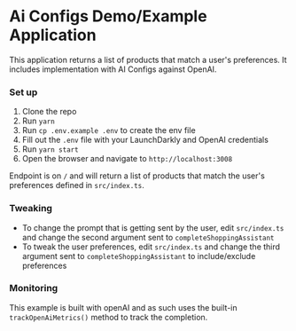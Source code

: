 # Ai Configs Demo/Example Application

This application returns a list of products that match a user's preferences. It includes implementation with AI Configs against OpenAI.

### Set up

1. Clone the repo
2. Run `yarn`
3. Run `cp .env.example .env` to create the env file
4. Fill out the `.env` file with your LaunchDarkly and OpenAI credentials
5. Run `yarn start`
6. Open the browser and navigate to `http://localhost:3008`

Endpoint is on `/` and will return a list of products that match the user's preferences defined in `src/index.ts`.

### Tweaking
- To change the prompt that is getting sent by the user, edit `src/index.ts` and change the second argument sent to `completeShoppingAssistant`
- To tweak the user preferences, edit `src/index.ts` and change the third argument sent to `completeShoppingAssistant` to include/exclude preferences

### Monitoring

This example is built with openAI and as such uses the built-in `trackOpenAiMetrics()` method to track the completion.
